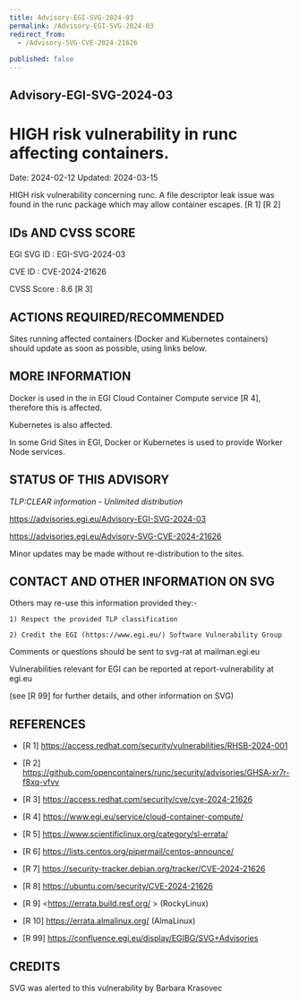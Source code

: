 ```yaml
---
title: Advisory-EGI-SVG-2024-03
permalink: /Advisory-EGI-SVG-2024-03
redirect_from:
  - /Advisory-SVG-CVE-2024-21626
  
published: false
---
```


## Advisory-EGI-SVG-2024-03

# HIGH risk vulnerability in runc affecting containers.

Date:        2024-02-12
Updated:     2024-03-15

HIGH risk vulnerability concerning runc.
A file descriptor leak issue was found in the runc package which may 
allow container escapes. [R 1] [R 2]

## IDs AND CVSS SCORE 

EGI SVG ID : EGI-SVG-2024-03
    
CVE ID     : CVE-2024-21626

CVSS Score : 8.6 [R 3]
    
## ACTIONS REQUIRED/RECOMMENDED

Sites running affected containers (Docker and Kubernetes containers) 
should update as soon as possible, using links below. 

## MORE INFORMATION

Docker is used in the in EGI Cloud Container Compute service [R 4], 
therefore this is affected.

Kubernetes is also affected.

In some Grid Sites in EGI, Docker or Kubernetes is used to provide Worker Node services. 
    
## STATUS OF THIS ADVISORY
                        
_TLP:CLEAR information - Unlimited distribution_ 

  https://advisories.egi.eu/Advisory-EGI-SVG-2024-03 

  https://advisories.egi.eu/Advisory-SVG-CVE-2024-21626 

Minor updates may be made without re-distribution to the sites.


## CONTACT AND OTHER INFORMATION ON SVG

Others may re-use this information provided they:-
    
    1) Respect the provided TLP classification
    
    2) Credit the EGI (https://www.egi.eu/) Software Vulnerability Group
    
Comments or questions should be sent to
	svg-rat at mailman.egi.eu

Vulnerabilities relevant for EGI can be reported at
	report-vulnerability at egi.eu
    
(see [R 99] for further details, and other information on SVG)
    
    
## REFERENCES

- [R 1] <https://access.redhat.com/security/vulnerabilities/RHSB-2024-001>

- [R 2] <https://github.com/opencontainers/runc/security/advisories/GHSA-xr7r-f8xq-vfvv>
    
- [R 3] <https://access.redhat.com/security/cve/cve-2024-21626>
     
- [R 4] <https://www.egi.eu/service/cloud-container-compute/>

- [R 5] <https://www.scientificlinux.org/category/sl-errata/>

- [R 6] <https://lists.centos.org/pipermail/centos-announce/>

- [R 7] <https://security-tracker.debian.org/tracker/CVE-2024-21626> 
    
- [R 8] <https://ubuntu.com/security/CVE-2024-21626>

- [R 9] <https://errata.build.resf.org/ >  (RockyLinux)

- [R 10]  <https://errata.almalinux.org/>  (AlmaLinux)


- [R 99]  https://confluence.egi.eu/display/EGIBG/SVG+Advisories

## CREDITS

SVG was alerted to this vulnerability by Barbara Krasovec


